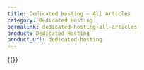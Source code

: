 ```yaml
---
title: Dedicated Hosting – All Articles
category: Dedicated Hosting
permalink: dedicated-hosting-all-articles
product: Dedicated Hosting
product_url: dedicated-hosting
---
```



{{<list product_url="dedicated-hosting">}}
